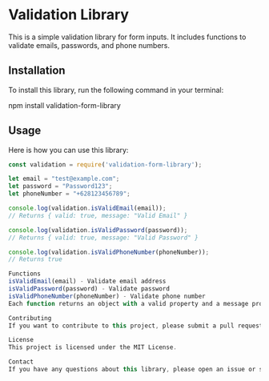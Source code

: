 # Validation Library

This is a simple validation library for form inputs. It includes functions to validate emails, passwords, and phone numbers.

## Installation

To install this library, run the following command in your terminal:

npm install validation-form-library

## Usage 

Here is how you can use this library:

```js
const validation = require('validation-form-library');

let email = "test@example.com";
let password = "Password123"; 
let phoneNumber = "+628123456789";

console.log(validation.isValidEmail(email)); 
// Returns { valid: true, message: "Valid Email" }

console.log(validation.isValidPassword(password));
// Returns { valid: true, message: "Valid Password" } 

console.log(validation.isValidPhoneNumber(phoneNumber)); 
// Returns true

Functions
isValidEmail(email) - Validate email address
isValidPassword(password) - Validate password
isValidPhoneNumber(phoneNumber) - Validate phone number
Each function returns an object with a valid property and a message property for email and password validation. Phone number validation returns a boolean.

Contributing
If you want to contribute to this project, please submit a pull request.

License
This project is licensed under the MIT License.

Contact
If you have any questions about this library, please open an issue or submit a pull request.
